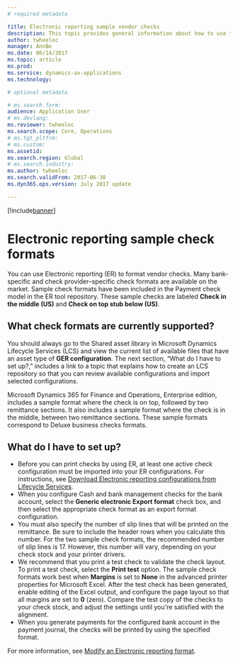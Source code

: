 ```yaml
---
# required metadata

title: Electronic reporting sample vendor checks
description: This topic provides general information about how to use the Electronic reporting sample check formats.
author: twheeloc
manager: AnnBe
ms.date: 06/14/2017
ms.topic: article
ms.prod: 
ms.service: dynamics-ax-applications
ms.technology: 

# optional metadata

# ms.search.form: 
audience: Application User
# ms.devlang: 
ms.reviewer: twheeloc
ms.search.scope: Core, Operations
# ms.tgt_pltfrm: 
# ms.custom: 
ms.assetid: 
ms.search.region: Global 
# ms.search.industry: 
ms.author: twheeloc
ms.search.validFrom: 2017-06-30
ms.dyn365.ops.version: July 2017 update

---
```


[!include[banner](../includes/banner.md)]

# Electronic reporting sample check formats

You can use Electronic reporting (ER) to format vendor checks. Many bank-specific and check provider–specific check formats are available on the market. Sample check formats have been included in the Payment check model in the ER tool repository. These sample checks are labeled **Check in the middle (US)** and **Check on top stub below (US)**.

## What check formats are currently supported?

You should always go to the Shared asset library in Microsoft Dynamics Lifecycle Services (LCS) and view the current list of available files that have an asset type of **GER configuration**. The next section, “What do I have to set up?,” includes a link to a topic that explains how to create an LCS repository so that you can review available configurations and import selected configurations.

Microsoft Dynamics 365 for Finance and Operations, Enterprise edition, includes a sample format where the check is on top, followed by two remittance sections. It also includes a sample format where the check is in the middle, between two remittance sections. These sample formats correspond to Deluxe business checks formats.

## What do I have to set up?

- Before you can print checks by using ER, at least one active check configuration must be imported into your ER configurations. For instructions, see [Download Electronic reporting configurations from Lifecycle Services](../../dev-itpro/analytics/download-electronic-reporting-configuration-lcs.md).
- When you configure Cash and bank management checks for the bank account, select the **Generic electronic Export format** check box, and then select the appropriate check format as an export format configuration.
- You must also specify the number of slip lines that will be printed on the remittance. Be sure to include the header rows when you calculate this number. For the two sample check formats, the recommended number of slip lines is 17. However, this number will vary, depending on your check stock and your printer drivers.
- We recommend that you print a test check to validate the check layout. To print a test check, select the **Print test** option. The sample check formats work best when **Margins** is set to **None** in the advanced printer properties for Microsoft Excel. After the test check has been generated, enable editing of the Excel output, and configure the page layout so that all margins are set to **0** (zero). Compare the test copy of the checks to your check stock, and adjust the settings until you're satisfied with the alignment.
- When you generate payments for the configured bank account in the payment journal, the checks will be printed by using the specified format.

For more information, see [Modify an Electronic reporting format](../../dev-itpro/analytics/modify-electronic-reporting-format-reapply-excel-template.md).
